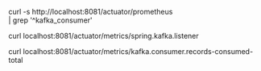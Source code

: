 curl -s http://localhost:8081/actuator/prometheus \
| grep '^kafka_consumer'



curl localhost:8081/actuator/metrics/spring.kafka.listener

curl localhost:8081/actuator/metrics/kafka.consumer.records-consumed-total